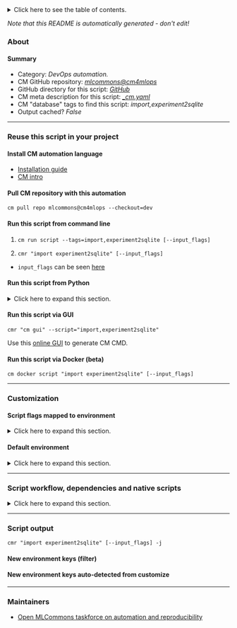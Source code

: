 <details>
<summary>Click here to see the table of contents.</summary>

* [About](#about)
* [Summary](#summary)
* [Reuse this script in your project](#reuse-this-script-in-your-project)
  * [ Install CM automation language](#install-cm-automation-language)
  * [ Check CM script flags](#check-cm-script-flags)
  * [ Run this script from command line](#run-this-script-from-command-line)
  * [ Run this script from Python](#run-this-script-from-python)
  * [ Run this script via GUI](#run-this-script-via-gui)
  * [ Run this script via Docker (beta)](#run-this-script-via-docker-(beta))
* [Customization](#customization)
  * [ Script flags mapped to environment](#script-flags-mapped-to-environment)
  * [ Default environment](#default-environment)
* [Script workflow, dependencies and native scripts](#script-workflow-dependencies-and-native-scripts)
* [Script output](#script-output)
* [New environment keys (filter)](#new-environment-keys-(filter))
* [New environment keys auto-detected from customize](#new-environment-keys-auto-detected-from-customize)
* [Maintainers](#maintainers)

</details>

*Note that this README is automatically generated - don't edit!*

### About

#### Summary

* Category: *DevOps automation.*
* CM GitHub repository: *[mlcommons@cm4mlops](https://github.com/mlcommons/cm4mlops)*
* GitHub directory for this script: *[GitHub](https://github.com/mlcommons/cm4mlops/tree/main/script/import-experiment-to-sqlite)*
* CM meta description for this script: *[_cm.yaml](_cm.yaml)*
* CM "database" tags to find this script: *import,experiment2sqlite*
* Output cached? *False*
___
### Reuse this script in your project

#### Install CM automation language

* [Installation guide](https://github.com/mlcommons/ck/blob/master/docs/installation.md)
* [CM intro](https://doi.org/10.5281/zenodo.8105339)

#### Pull CM repository with this automation

```cm pull repo mlcommons@cm4mlops --checkout=dev```


#### Run this script from command line

1. `cm run script --tags=import,experiment2sqlite [--input_flags]`

2. `cmr "import experiment2sqlite" [--input_flags]`

* `input_flags` can be seen [here](#script-flags-mapped-to-environment)

#### Run this script from Python

<details>
<summary>Click here to expand this section.</summary>

```python

import cmind

r = cmind.access({'action':'run'
                  'automation':'script',
                  'tags':'import,experiment2sqlite'
                  'out':'con',
                  ...
                  (other input keys for this script)
                  ...
                 })

if r['return']>0:
    print (r['error'])

```

</details>


#### Run this script via GUI

```cmr "cm gui" --script="import,experiment2sqlite"```

Use this [online GUI](https://cKnowledge.org/cm-gui/?tags=import,experiment2sqlite) to generate CM CMD.

#### Run this script via Docker (beta)

`cm docker script "import experiment2sqlite" [--input_flags]`

___
### Customization


#### Script flags mapped to environment
<details>
<summary>Click here to expand this section.</summary>

* `--db_name=value`  &rarr;  `CM_SQLITE_DB_NAME=value`
* `--exp_name=value`  &rarr;  `CM_SQLITE_EXP_NAME=value`
* `--exp_tags=value`  &rarr;  `CM_SQLITE_EXP_TAGS=value`

**Above CLI flags can be used in the Python CM API as follows:**

```python
r=cm.access({... , "db_name":...}
```

</details>

#### Default environment

<details>
<summary>Click here to expand this section.</summary>

These keys can be updated via `--env.KEY=VALUE` or `env` dictionary in `@input.json` or using script flags.


</details>

___
### Script workflow, dependencies and native scripts

<details>
<summary>Click here to expand this section.</summary>

  1. ***Read "deps" on other CM scripts from [meta](https://github.com/mlcommons/cm4mlops/tree/main/script/import-experiment-to-sqlite/_cm.yaml)***
     * get,python3
       * CM names: `--adr.['python', 'python3']...`
       - CM script: [get-python3](https://github.com/mlcommons/cm4mlops/tree/main/script/get-python3)
     * set,sqlite-dir
       - CM script: [set-sqlite-dir](https://github.com/mlcommons/cm4mlops/tree/main/script/set-sqlite-dir)
  1. Run "preprocess" function from customize.py
  1. Read "prehook_deps" on other CM scripts from [meta](https://github.com/mlcommons/cm4mlops/tree/main/script/import-experiment-to-sqlite/_cm.yaml)
  1. ***Run native script if exists***
     * [run.bat](https://github.com/mlcommons/cm4mlops/tree/main/script/import-experiment-to-sqlite/run.bat)
     * [run.sh](https://github.com/mlcommons/cm4mlops/tree/main/script/import-experiment-to-sqlite/run.sh)
  1. Read "posthook_deps" on other CM scripts from [meta](https://github.com/mlcommons/cm4mlops/tree/main/script/import-experiment-to-sqlite/_cm.yaml)
  1. Run "postrocess" function from customize.py
  1. Read "post_deps" on other CM scripts from [meta](https://github.com/mlcommons/cm4mlops/tree/main/script/import-experiment-to-sqlite/_cm.yaml)
</details>

___
### Script output
`cmr "import experiment2sqlite" [--input_flags] -j`
#### New environment keys (filter)

#### New environment keys auto-detected from customize

___
### Maintainers

* [Open MLCommons taskforce on automation and reproducibility](https://github.com/mlcommons/ck/blob/master/docs/taskforce.md)